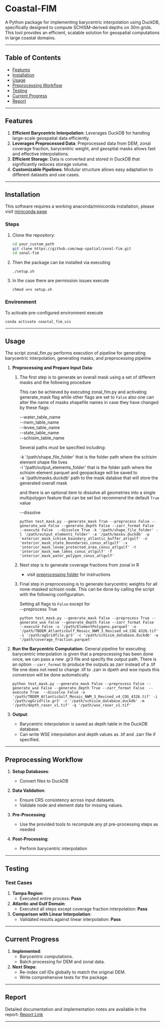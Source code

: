 # Coastal-FIM


A Python package for implementing barycentric interpolation using DuckDB, specifically designed to compute SCHISM-derived depths on 30m grids. This tool provides an efficient, scalable solution for geospatial computations in large coastal domains.


---


## Table of Contents


- [Features](#features)
- [Installation](#installation)
- [Usage](#usage)
- [Preprocessing Workflow](#preprocessing-workflow)
- [Testing](#testing)
- [Current Progress](#current-progress)
- [Report](#report)


---


## Features


1. **Efficient Barycentric Interpolation**: Leverages DuckDB for handling large-scale geospatial data efficiently.
2. **Leverages Preprocessed Data**: Preprocessed data from DEM, zonal coverage fraction, barycentric weight, and geosptial masks allows fast and effective interpolations.
3. **Efficient Storage**: Data is converted and stored in DuckDB that significantly reduces storage volume.
4. **Customizable Pipelines**: Modular structure allows easy adaptation to different datasets and use cases.


---


## Installation
This software requires a working anaconda/miniconda installation, please visit [miniconda page](https://docs.anaconda.com/miniconda/install/)


### Steps


1. Clone the repository:
   ```bash
   cd your_custom_path
   git clone https://github.com/owp-spatial/zonal-fim.git
   cd zonal-fim
   ```


2. Then the package can be installed via executing
    ```shell
    ./setup.sh
    ```


3. In the case there are permission issues execute
    ```shell
    chmod u+x setup.sh
    ```


### Environment


To activate pre-configured environment execute
```shell
conda activate coastal_fim_vis
```


---


## Usage
   The script zonal_fim.py performs execution of pipeline for generating barycentric interpolation, generating masks, and preprocessing pipeline
1. **Preprocessing and Prepare Input Data**:
   1. The first step is to generate an overall mask using a set of different masks and the following procedure
   
      This can be achieved by executing zonal_fim.py and activating generate_mask flag while other flags are set to `False` also one can alter the name of masks shapefile names in case they have changed by these flags:


      --water_table_name <br>
      --nwm_table_name <br>
      --levee_table_name <br>
      --state_table_name <br>
      --schisim_table_name <br>


      Several paths must be specified including:


      -k '/path/shape_file_folder' that is the folder path where the schisim element shape file lives <br>
      -l '/path/output_elements_folder' that is the folder path where the schisim element parquet and geopackage will be saved to <br>
      -a '/path/masks.duckdb' path to the mask databse that will store the generated overall mask <br>


      and there is an optional item to dissolve all geometries into a single multipolygon feature that can be set but recommend the default `True` value


      --dissolve


      ```shell
      python test_mask.py --generate_mask True --preprocess False --generate_wse False --generate_depth False --zarr_format False  --execute False  --dissolve True -k '/path/shape_file_folder' -l '/path/output_elements_folder' -a '/path/masks.duckdb' -p 'exterior_mask_schism_boundary_atlantic_buffer_atlgulf' -n 'exterior_mask_state_boundaries_conus_atlgulf' -x 'interior_mask_levee_protected_area_conus_atlgulf' -t 'interior_mask_nwm_lakes_conus_atlgulf' -f 'interior_mask_water_polygon_conus_atlgulf'
      ```
     
   2. Next step is to generate coverage fractions from zonal in R
      - visit [preprocessing folder](preprocesing/README.md) for instructions


   3. Final step in preprocessing is to generate barycentric weights for all none-masked schisim node. This can be done by calling  the script with the following configuration.


      Setting all flags to `False` except for <br>
      --preprocess True <br>
     
      ```shell
      python test_mask.py --generate_mask False --preprocess True --generate_wse False --generate_depth False --zarr_format False  --execute False -u '/path/ElementPolygons.parquet' -o '/path/TBDEM_AtlanticGulf_Mosaic_NWM_3_Revised_v4_COG_4326.tif' -i '/path/agGridfile.gr3' -c '/path/schisim_database.duckdb' -w '/path/coverage_fraction.parquet'
      ```


   
2. **Run the Barycentric Computation**:
    General pipeline for executing barycentric interpolation is given that a preprocessing has been done once, we can pass a new .gr3 file and specify the output path. There is an option `--zarr_format` to produce the outputs as zarr instead of a .tif file one does not need to change .tif to .zarr in dpeth and wse inputs this conversion will be done automatically.    
    
    ```shell
    python test_mask.py --generate_mask False --preprocess False --generate_wse False --generate_depth True --zarr_format False  --execute True  --dissolve False -o '/path/TBDEM_AtlanticGulf_Mosaic_NWM_3_Revised_v4_COG_4326.tif' -i '/path/agGridfile.gr3' -c '/path/schisim_database.duckdb' -m '/path/depth_raser_v1.tif' -q '/path/wse_raser_v1.tif'
    ```

3. **Output**:
   - Barycentric interpolation is saved as depth table in the DuckDB database.
   - Can write WSE interpolation and depth values as .tif and .zarr file if specified. 

---


## Preprocessing Workflow


1. **Setup Databases**:
   - Convert files to DuckDB


2. **Data Validation**:
   - Ensure CRS consistency across input datasets.
   - Validate node and element data for missing values.


3. **Pre-Processing**:
   - Use the provided tools to recompute any pt pre-processing steps as needed


4. **Post-Processing**:
   - Perform barycentric interpolation


---




## Testing


### Test Cases


1. **Tampa Region**:
   - Executed entire process: **Pass**
2. **Atlantic and Gulf Domain**:
   - Executed all steps except coverage fraction interpolation: **Pass**
3. **Comparison with Linear Interpolation**:
   - Validated results against linear interpolation: **Pass**


---


## Current Progress


1. **Implemented**:
   - Barycentric computations.
   - Batch processing for DEM and zonal data.
2. **Next Steps**:
   - Re-index cell IDs globally to match the original DEM.
   - Write comprehensive tests for the package.


---


## Report


Detailed documentation and implementation notes are available in the report:
[Report Link](https://docs.google.com/document/d/1DoPeE0IRVHkjqabqTUaX5aWCnPZn9Mdv/edit?usp=sharing&ouid=110666552849114372265&rtpof=true&sd=true)


---

